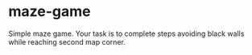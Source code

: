 # maze-game
Simple maze game. Your task is to complete steps avoiding black walls while reaching second map corner.
